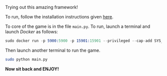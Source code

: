 Trying out this amazing framework!


To run, follow the installation instructions given [here](https://github.com/openai/universe/blob/master/README.rst#installation).

To core of the game is in the file `main.py`. To run, launch a terminal and launch *Docker* as follows:

```s
sudo docker run -p 5900:5900 -p 15901:15901 --privileged --cap-add SYS_ADMIN --ipc host quay.io/openai/universe.flashgames:0.20.28

```

Then launch another terminal to run the game.  
```sh
sudo python main.py
```

__Now sit back and ENJOY!__
